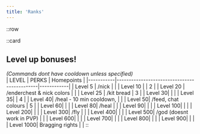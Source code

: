 ```yaml
---
title: 'Ranks'
---
```

::row

::card
## Level up bonuses!
_(Commands dont have cooldown unless specified)_
<br>
| LEVEL     | PERKS                                       | Homepoints |
|-----------|---------------------------------------------|------------|
| Level 5   | /nick                                       |            |
| Level 10  |                                             | 2          |
| Level 20  | /enderchest & nick colors                   |            |
| Level 25  | /kit bread                                  | 3          |
| Level   30|                                             |            |
| Level   35|                                             | 4          |
| Level   40| /heal - 10 min cooldown,                    |            |
| Level   50| /feed, chat colours                         | 5          |
| Level   60|                                             |            |
| Level   80| /heal                                       |            |
| Level   90|                                             |            |
| Level  100|                                             |            |
| Level  200|                                             |            |
| Level  300| /fly                                        |            |
| Level  400|                                             |            |
| Level  500| /god (doesnt work in PVP)                   |            |
| Level  600|                                             |            |
| Level  700|                                             |            |
| Level  800|                                             |            |
| Level  900|                                             |            |
| Level 1000|  Bragging rights                            |            |
::